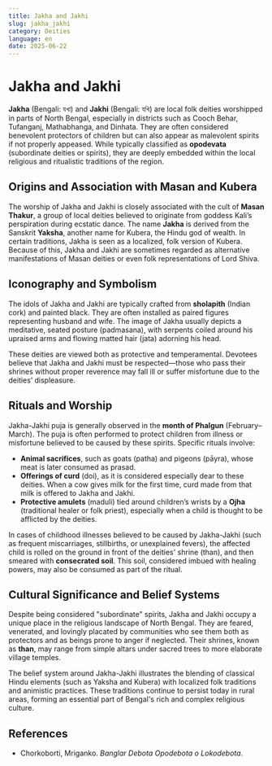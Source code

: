 ```yaml
---
title: Jakha and Jakhi
slug: jakha_jakhi
category: Deities
language: en
date: 2025-06-22
---
```


# **Jakha and Jakhi**

**Jakha** (Bengali: যখা) and **Jakhi** (Bengali: যখি) are local folk deities worshipped in parts of North Bengal, especially in districts such as Cooch Behar, Tufanganj, Mathabhanga, and Dinhata. They are often considered benevolent protectors of children but can also appear as malevolent spirits if not properly appeased. While typically classified as **opodevata** (subordinate deities or spirits), they are deeply embedded within the local religious and ritualistic traditions of the region.

## **Origins and Association with Masan and Kubera**

The worship of Jakha and Jakhi is closely associated with the cult of **Masan Thakur**, a group of local deities believed to originate from goddess Kali’s perspiration during ecstatic dance. The name **Jakha** is derived from the Sanskrit **Yaksha**, another name for Kubera, the Hindu god of wealth. In certain traditions, Jakha is seen as a localized, folk version of Kubera. Because of this, Jakha and Jakhi are sometimes regarded as alternative manifestations of Masan deities or even folk representations of Lord Shiva.

## **Iconography and Symbolism**

The idols of Jakha and Jakhi are typically crafted from **sholapith** (Indian cork) and painted black. They are often installed as paired figures representing husband and wife. The image of Jakha usually depicts a meditative, seated posture (padmasana), with serpents coiled around his upraised arms and flowing matted hair (jata) adorning his head.

These deities are viewed both as protective and temperamental. Devotees believe that Jakha and Jakhi must be respected—those who pass their shrines without proper reverence may fall ill or suffer misfortune due to the deities’ displeasure.

## **Rituals and Worship**

Jakha-Jakhi puja is generally observed in the **month of Phalgun** (February–March). The puja is often performed to protect children from illness or misfortune believed to be caused by these spirits. Specific rituals involve:

* **Animal sacrifices**, such as goats (patha) and pigeons (pāyra), whose meat is later consumed as prasad.
* **Offerings of curd** (doi), as it is considered especially dear to these deities. When a cow gives milk for the first time, curd made from that milk is offered to Jakha and Jakhi.
* **Protective amulets** (maduli) tied around children’s wrists by a **Ojha** (traditional healer or folk priest), especially when a child is thought to be afflicted by the deities.

In cases of childhood illnesses believed to be caused by Jakha-Jakhi (such as frequent miscarriages, stillbirths, or unexplained fevers), the affected child is rolled on the ground in front of the deities' shrine (than), and then smeared with **consecrated soil**. This soil, considered imbued with healing powers, may also be consumed as part of the ritual.

## **Cultural Significance and Belief Systems**

Despite being considered "subordinate" spirits, Jakha and Jakhi occupy a unique place in the religious landscape of North Bengal. They are feared, venerated, and lovingly placated by communities who see them both as protectors and as beings prone to anger if neglected. Their shrines, known as **than**, may range from simple altars under sacred trees to more elaborate village temples.

The belief system around Jakha-Jakhi illustrates the blending of classical Hindu elements (such as Yaksha and Kubera) with localized folk traditions and animistic practices. These traditions continue to persist today in rural areas, forming an essential part of Bengal's rich and complex religious culture.


## References

- Chorkoborti, Mriganko. *Banglar Debota Opodebota o Lokodebota*.